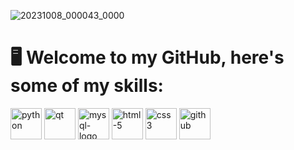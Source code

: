 ![20231008_000043_0000](https://github.com/youngling-coder/youngling-coder/assets/142408709/17bef67e-764c-41b0-bec3-84e5902131ce)


# 🖥 Welcome to my GitHub, here's some of my skills:
<img width="50" height="50" src="https://img.icons8.com/fluency/50/python.png" alt="python"/> <img width="50" height="50" src="https://img.icons8.com/ios-filled/50/000000/qt.png" alt="qt"/> <img width="50" height="50" src="https://img.icons8.com/fluency/50/mysql-logo.png" alt="mysql-logo"/> <img width="50" height="50" src="https://img.icons8.com/fluency/50/html-5.png" alt="html-5"/> <img width="50" height="50" src="https://img.icons8.com/fluency/50/css3.png" alt="css3"/> <img width="50" height="50" src="https://img.icons8.com/fluency/50/github.png" alt="github"/>
